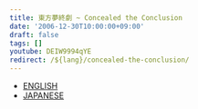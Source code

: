 ```yaml
---
title: 東方夢終劇 ~ Concealed the Conclusion
date: '2006-12-30T10:00:00+09:00'
draft: false
tags: []
youtube: DEIW9994qYE
redirect: /${lang}/concealed-the-conclusion/
---
```


* [ENGLISH](/en/concealed-the-conclusion/)
* [JAPANESE](/ja/concealed-the-conclusion/)

